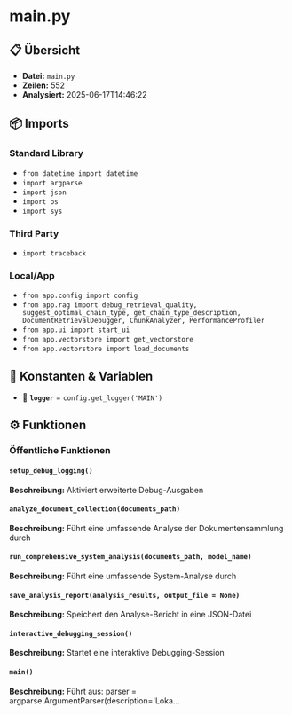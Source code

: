 # main.py

## 📋 Übersicht

- **Datei:** `main.py`
- **Zeilen:** 552
- **Analysiert:** 2025-06-17T14:46:22

## 📦 Imports

### Standard Library
- `from datetime import datetime`
- `import argparse`
- `import json`
- `import os`
- `import sys`

### Third Party
- `import traceback`

### Local/App
- `from app.config import config`
- `from app.rag import debug_retrieval_quality, suggest_optimal_chain_type, get_chain_type_description, DocumentRetrievalDebugger, ChunkAnalyzer, PerformanceProfiler`
- `from app.ui import start_ui`
- `from app.vectorstore import get_vectorstore`
- `from app.vectorstore import load_documents`

## 🔧 Konstanten & Variablen

- 📝 **`logger`** = `config.get_logger('MAIN')`

## ⚙️ Funktionen

### Öffentliche Funktionen

#### `setup_debug_logging()`

**Beschreibung:** Aktiviert erweiterte Debug-Ausgaben

#### `analyze_document_collection(documents_path)`

**Beschreibung:** Führt eine umfassende Analyse der Dokumentensammlung durch

#### `run_comprehensive_system_analysis(documents_path, model_name)`

**Beschreibung:** Führt eine umfassende System-Analyse durch

#### `save_analysis_report(analysis_results, output_file = None)`

**Beschreibung:** Speichert den Analyse-Bericht in eine JSON-Datei

#### `interactive_debugging_session()`

**Beschreibung:** Startet eine interaktive Debugging-Session

#### `main()`

**Beschreibung:** Führt aus: parser = argparse.ArgumentParser(description='Loka...
